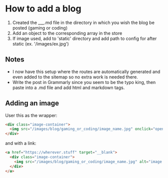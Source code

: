 # How to add a blog

1. Created the \_\_\_.md file in the directory in which you wish the blog be posted (gaming or coding)
2. Add an object to the corresponding array in the store
3. If image used, add to 'static' directory and add path to config for after static (ex. '/images/ex.jpg')

## Notes

- I now have this setup where the routes are automatically generated and even added to the sitemap so no extra work is needed there.
- Write the post in Grammarly since you seem to be the typo king, then paste into a .md file and add html and markdown tags.

## Adding an image

User this as the wrapper:

```html
<div class="image-container">
  <img src="/images/blog/gaming_or_coding/image_name.jpg" onclick="openImage(`/images/blog/gaming_or_coding/image_name.jpg`)" alt="image description">
</div>
```

and with a link:

```html
<a href="https://wherever.stuff" target="__blank">
  <div class="image-container">
    <img src="/images/blog/gaming_or_coding/image_name.jpg" alt="image description">
  </div>
</a>
```
